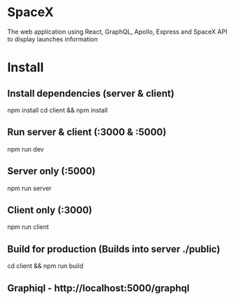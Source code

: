 # SpaceX
The web application using React, GraphQL, Apollo, Express and SpaceX API to display launches information

# Install
## Install dependencies (server & client)
npm install
cd client && npm install

## Run server & client (:3000 & :5000)
npm run dev

## Server only (:5000)
npm run server

## Client only (:3000)
npm run client

## Build for production (Builds into server ./public)
cd client && npm run build

## Graphiql - http://localhost:5000/graphql
